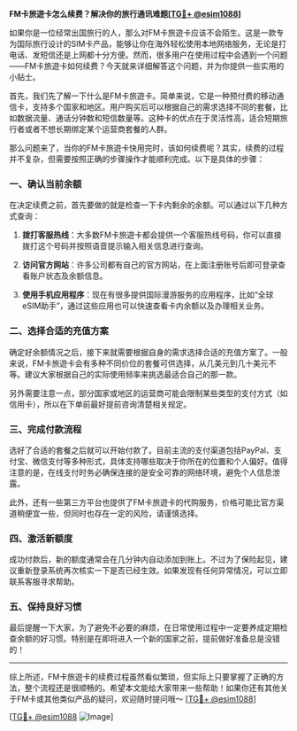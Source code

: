 **FM卡旅遊卡怎么续费？解决你的旅行通讯难题[[TG💪+ @esim1088](https://t.me/s/esim1088)]**

如果你是一位经常出国旅行的人，那么对FM卡旅遊卡应该不会陌生。这是一款专为国际旅行设计的SIM卡产品，能够让你在海外轻松使用本地网络服务，无论是打电话、发短信还是上网都十分方便。然而，很多用户在使用过程中会遇到一个问题——FM卡旅遊卡如何续费？今天就来详细解答这个问题，并为你提供一些实用的小贴士。

首先，我们先了解一下什么是FM卡旅遊卡。简单来说，它是一种预付费的移动通信卡，支持多个国家和地区。用户购买后可以根据自己的需求选择不同的套餐，比如数据流量、通话分钟数和短信数量等。这种卡的优点在于灵活性高，适合短期旅行者或者不想长期绑定某个运营商套餐的人群。

那么问题来了，当你的FM卡旅遊卡快用完时，该如何续费呢？其实，续费的过程并不复杂，但需要按照正确的步骤操作才能顺利完成。以下是具体的步骤：

### 一、确认当前余额

在决定续费之前，首先要做的就是检查一下卡内剩余的余额。可以通过以下几种方式查询：

1. **拨打客服热线**：大多数FM卡旅遊卡都会提供一个客服热线号码，你可以直接拨打这个号码并按照语音提示输入相关信息进行查询。
   
2. **访问官方网站**：许多公司都有自己的官方网站，在上面注册账号后即可登录查看账户状态及余额信息。

3. **使用手机应用程序**：现在有很多提供国际漫游服务的应用程序，比如“全球eSIM助手”，通过这些应用也可以快速查看卡内余额以及办理相关业务。

### 二、选择合适的充值方案

确定好余额情况之后，接下来就需要根据自身的需求选择合适的充值方案了。一般来说，FM卡旅遊卡会有多种不同价位的套餐可供选择，从几美元到几十美元不等。建议大家根据自己的实际使用频率来挑选最适合自己的那一款。

另外需要注意一点，部分国家或地区的运营商可能会限制某些类型的支付方式（如信用卡），所以在下单前最好提前咨询清楚相关规定。

### 三、完成付款流程

选好了合适的套餐之后就可以开始付款了。目前主流的支付渠道包括PayPal、支付宝、微信支付等多种形式，具体支持哪些取决于你所在的位置和个人偏好。值得注意的是，在线支付时务必确保连接的是安全可靠的网络环境，避免个人信息泄露。

此外，还有一些第三方平台也提供了FM卡旅遊卡的代购服务，价格可能比官方渠道稍便宜一些，但同时也存在一定的风险，请谨慎选择。

### 四、激活新额度

成功付款后，新的额度通常会在几分钟内自动添加到账上。不过为了保险起见，建议重新登录系统再次核实一下是否已经生效。如果发现有任何异常情况，可以立即联系客服寻求帮助。

### 五、保持良好习惯

最后提醒一下大家，为了避免不必要的麻烦，在日常使用过程中一定要养成定期检查余额的好习惯。特别是在即将进入一个新的国家之前，提前做好准备总是没错的！

---

综上所述，FM卡旅遊卡的续费过程虽然看似繁琐，但实际上只要掌握了正确的方法，整个流程还是很顺畅的。希望本文能给大家带来一些帮助！如果你还有其他关于FM卡或其他类似产品的疑问，欢迎随时提问哦～ [[TG💪+ @esim1088](https://t.me/s/esim1088)]

[[TG💪+ @esim1088](https://t.me/s/esim1088) ![Image](https://i.postimg.cc/4NQfJmqS/Snipaste-2025-05-13-00-14-12.png)]